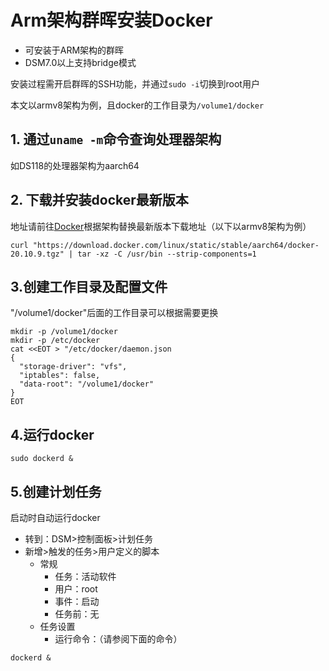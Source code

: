 # Arm架构群晖安装Docker
* 可安装于ARM架构的群晖
* DSM7.0以上支持bridge模式

安装过程需开启群晖的SSH功能，并通过`sudo -i`切换到root用户

本文以armv8架构为例，且docker的工作目录为`/volume1/docker`

## 1. 通过`uname -m`命令查询处理器架构
如DS118的处理器架构为aarch64

## 2. 下载并安装docker最新版本
地址请前往[Docker](https://download.docker.com/linux/static/stable)根据架构替换最新版本下载地址（以下以armv8架构为例）
```
curl "https://download.docker.com/linux/static/stable/aarch64/docker-20.10.9.tgz" | tar -xz -C /usr/bin --strip-components=1
```

## 3.创建工作目录及配置文件
"/volume1/docker"后面的工作目录可以根据需要更换
```
mkdir -p /volume1/docker
mkdir -p /etc/docker
cat <<EOT > "/etc/docker/daemon.json
{
  "storage-driver": "vfs",
  "iptables": false,
  "data-root": "/volume1/docker"
}
EOT
```

## 4.运行docker
```
sudo dockerd &
```

## 5.创建计划任务
启动时自动运行docker

* 转到：DSM>控制面板>计划任务
* 新增>触发的任务>用户定义的脚本
  * 常规
    * 任务：活动软件
    * 用户：root
    * 事件：启动
    * 任务前：无
  * 任务设置
    * 运行命令：（请参阅下面的命令）
```
dockerd &
```
